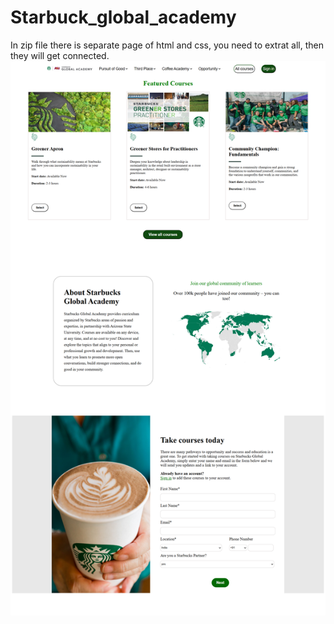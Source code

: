 # Starbuck_global_academy
In zip file there is separate page of html and css, you need to extrat all, then they will get connected.<br/>
<img src="./assets/HOME PAGE.png" />
